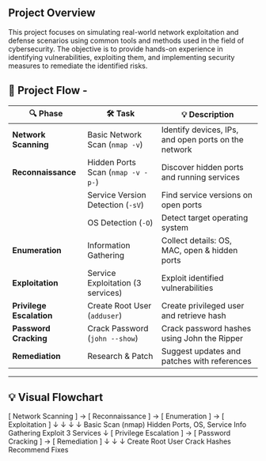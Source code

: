 ## Project Overview

This project focuses on simulating real-world network exploitation and defense scenarios using common tools and methods used in the field of cybersecurity. The objective is to provide hands-on experience in identifying vulnerabilities, exploiting them, and implementing security measures to remediate the identified risks.


## 🚀 Project Flow -

| 🔍 Phase               | 🛠 Task                              | 💡 Description                                      |
|------------------------|-------------------------------------|-----------------------------------------------------|
| **Network Scanning**    | Basic Network Scan (`nmap -v`)      | Identify devices, IPs, and open ports on the network |
| **Reconnaissance**      | Hidden Ports Scan (`nmap -v -p-`)   | Discover hidden ports and running services          |
|                        | Service Version Detection (`-sV`)    | Find service versions on open ports                 |
|                        | OS Detection (`-O`)                  | Detect target operating system                      |
| **Enumeration**         | Information Gathering               | Collect details: OS, MAC, open & hidden ports       |
| **Exploitation**        | Service Exploitation (3 services)   | Exploit identified vulnerabilities                  |
| **Privilege Escalation**| Create Root User (`adduser`)        | Create privileged user and retrieve hash            |
| **Password Cracking**   | Crack Password (`john --show`)      | Crack password hashes using John the Ripper         |
| **Remediation**         | Research & Patch                    | Suggest updates and patches with references         |

---

## 💡 Visual Flowchart


[ Network Scanning ] → [ Reconnaissance ] → [ Enumeration ] → [ Exploitation ]
            ↓                  ↓                  ↓                 ↓
   Basic Scan (nmap)   Hidden Ports, OS, Service  Info Gathering  Exploit 3 Services
            ↓
[ Privilege Escalation ] → [ Password Cracking ] → [ Remediation ]
     ↓                             ↓                     ↓
 Create Root User            Crack Hashes          Recommend Fixes
